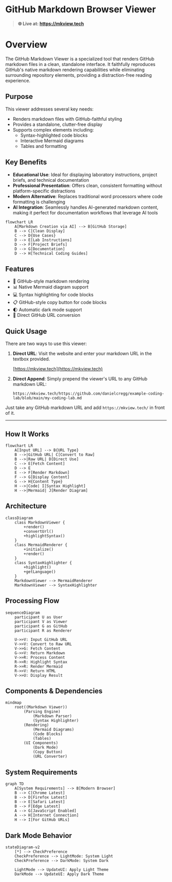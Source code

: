# GitHub Markdown Browser Viewer  

> **🌐 Live at: https://mkview.tech**

# Overview

The GitHub Markdown Viewer is a specialized tool that renders GitHub markdown files in a clean, standalone interface. It faithfully reproduces GitHub's native markdown rendering capabilities while eliminating surrounding repository elements, providing a distraction-free reading experience.

## Purpose

This viewer addresses several key needs:
- Renders markdown files with GitHub-faithful styling
- Provides a standalone, clutter-free display
- Supports complex elements including:
  - Syntax-highlighted code blocks
  - Interactive Mermaid diagrams
  - Tables and formatting

## Key Benefits

- **Educational Use**: Ideal for displaying laboratory instructions, project briefs, and technical documentation
- **Professional Presentation**: Offers clean, consistent formatting without platform-specific distractions
- **Modern Alternative**: Replaces traditional word processors where code formatting is challenging
- **AI Integration**: Seamlessly handles AI-generated markdown content, making it perfect for documentation workflows that leverage AI tools

```mermaid
flowchart LR
    A[Markdown Creation via AI] --> B[GitHub Storage]
    B --> C[Clean Display]
    C --> D{Use Cases}
    D --> E[Lab Instructions]
    D --> F[Project Briefs]
    D --> G[Documentation]
    D --> H[Technical Coding Guides]
```

## Features

- 🎨 GitHub-style markdown rendering
- 📊 Native Mermaid diagram support
- 💻 Syntax highlighting for code blocks
- 📋 GitHub-style copy button for code blocks
- 🌓 Automatic dark mode support
- 🔄 Direct GitHub URL conversion

## Quick Usage

There are two ways to use this viewer:

1. **Direct URL**: Visit the website and enter your markdown URL in the textbox provided.
   
   [https://mkview.tech](https://mkview.tech)

2. **Direct Append**: Simply prepend the viewer's URL to any GitHub markdown URL:
   ```
   https://mkview.tech/https://github.com/danielcregg/example-coding-lab/blob/main/my-coding-lab.md
   ```
   
Just take any GitHub markdown URL and add `https://mkview.tech/` in front of it.

---



## How It Works

```mermaid
flowchart LR
    A[Input URL] --> B{URL Type}
    B -->|GitHub URL| C[Convert to Raw]
    B -->|Raw URL| D[Direct Use]
    C --> E[Fetch Content]
    D --> E
    E --> F[Render Markdown]
    F --> G[Display Content]
    G --> H{Content Type}
    H -->|Code| I[Syntax Highlight]
    H -->|Mermaid| J[Render Diagram]
```

## Architecture

```mermaid
classDiagram
    class MarkdownViewer {
        +render()
        +convertUrl()
        +highlightSyntax()
    }
    class MermaidRenderer {
        +initialize()
        +render()
    }
    class SyntaxHighlighter {
        +highlight()
        +getLanguage()
    }
    MarkdownViewer --> MermaidRenderer
    MarkdownViewer --> SyntaxHighlighter
```

## Processing Flow

```mermaid
sequenceDiagram
    participant U as User
    participant V as Viewer
    participant G as GitHub
    participant R as Renderer

    U->>V: Input GitHub URL
    V->>V: Convert to Raw URL
    V->>G: Fetch Content
    G->>V: Return Markdown
    V->>R: Process Content
    R->>R: Highlight Syntax
    R->>R: Render Mermaid
    R->>V: Return HTML
    V->>U: Display Result
```

## Components & Dependencies

```mermaid
mindmap
    root((Markdown Viewer))
        (Parsing Engine)
            (Markdown Parser)
            (Syntax Highlighter)
        (Rendering)
            (Mermaid Diagrams)
            (Code Blocks)
            (Tables)
        (UI Components)
            (Dark Mode)
            (Copy Button)
            (URL Converter)
```

## System Requirements

```mermaid
graph TD
    A[System Requirements] --> B[Modern Browser]
    B --> C[Chrome Latest]
    B --> D[Firefox Latest]
    B --> E[Safari Latest]
    B --> F[Edge Latest]
    A --> G[JavaScript Enabled]
    A --> H[Internet Connection]
    H --> I[For GitHub URLs]
```

## Dark Mode Behavior

```mermaid
stateDiagram-v2
    [*] --> CheckPreference
    CheckPreference --> LightMode: System Light
    CheckPreference --> DarkMode: System Dark
    
    LightMode --> UpdateUI: Apply Light Theme
    DarkMode --> UpdateUI: Apply Dark Theme
